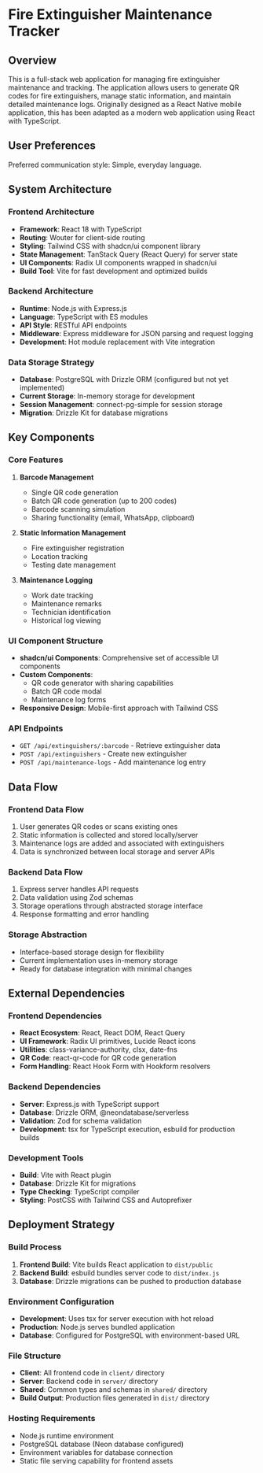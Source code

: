 # Fire Extinguisher Maintenance Tracker

## Overview

This is a full-stack web application for managing fire extinguisher maintenance and tracking. The application allows users to generate QR codes for fire extinguishers, manage static information, and maintain detailed maintenance logs. Originally designed as a React Native mobile application, this has been adapted as a modern web application using React with TypeScript.

## User Preferences

Preferred communication style: Simple, everyday language.

## System Architecture

### Frontend Architecture
- **Framework**: React 18 with TypeScript
- **Routing**: Wouter for client-side routing
- **Styling**: Tailwind CSS with shadcn/ui component library
- **State Management**: TanStack Query (React Query) for server state
- **UI Components**: Radix UI components wrapped in shadcn/ui
- **Build Tool**: Vite for fast development and optimized builds

### Backend Architecture
- **Runtime**: Node.js with Express.js
- **Language**: TypeScript with ES modules
- **API Style**: RESTful API endpoints
- **Middleware**: Express middleware for JSON parsing and request logging
- **Development**: Hot module replacement with Vite integration

### Data Storage Strategy
- **Database**: PostgreSQL with Drizzle ORM (configured but not yet implemented)
- **Current Storage**: In-memory storage for development
- **Session Management**: connect-pg-simple for session storage
- **Migration**: Drizzle Kit for database migrations

## Key Components

### Core Features
1. **Barcode Management**
   - Single QR code generation
   - Batch QR code generation (up to 200 codes)
   - Barcode scanning simulation
   - Sharing functionality (email, WhatsApp, clipboard)

2. **Static Information Management**
   - Fire extinguisher registration
   - Location tracking
   - Testing date management

3. **Maintenance Logging**
   - Work date tracking
   - Maintenance remarks
   - Technician identification
   - Historical log viewing

### UI Component Structure
- **shadcn/ui Components**: Comprehensive set of accessible UI components
- **Custom Components**: 
  - QR code generator with sharing capabilities
  - Batch QR code modal
  - Maintenance log forms
- **Responsive Design**: Mobile-first approach with Tailwind CSS

### API Endpoints
- `GET /api/extinguishers/:barcode` - Retrieve extinguisher data
- `POST /api/extinguishers` - Create new extinguisher
- `POST /api/maintenance-logs` - Add maintenance log entry

## Data Flow

### Frontend Data Flow
1. User generates QR codes or scans existing ones
2. Static information is collected and stored locally/server
3. Maintenance logs are added and associated with extinguishers
4. Data is synchronized between local storage and server APIs

### Backend Data Flow
1. Express server handles API requests
2. Data validation using Zod schemas
3. Storage operations through abstracted storage interface
4. Response formatting and error handling

### Storage Abstraction
- Interface-based storage design for flexibility
- Current implementation uses in-memory storage
- Ready for database integration with minimal changes

## External Dependencies

### Frontend Dependencies
- **React Ecosystem**: React, React DOM, React Query
- **UI Framework**: Radix UI primitives, Lucide React icons
- **Utilities**: class-variance-authority, clsx, date-fns
- **QR Code**: react-qr-code for QR code generation
- **Form Handling**: React Hook Form with Hookform resolvers

### Backend Dependencies
- **Server**: Express.js with TypeScript support
- **Database**: Drizzle ORM, @neondatabase/serverless
- **Validation**: Zod for schema validation
- **Development**: tsx for TypeScript execution, esbuild for production builds

### Development Tools
- **Build**: Vite with React plugin
- **Database**: Drizzle Kit for migrations
- **Type Checking**: TypeScript compiler
- **Styling**: PostCSS with Tailwind CSS and Autoprefixer

## Deployment Strategy

### Build Process
1. **Frontend Build**: Vite builds React application to `dist/public`
2. **Backend Build**: esbuild bundles server code to `dist/index.js`
3. **Database**: Drizzle migrations can be pushed to production database

### Environment Configuration
- **Development**: Uses tsx for server execution with hot reload
- **Production**: Node.js serves bundled application
- **Database**: Configured for PostgreSQL with environment-based URL

### File Structure
- **Client**: All frontend code in `client/` directory
- **Server**: Backend code in `server/` directory  
- **Shared**: Common types and schemas in `shared/` directory
- **Build Output**: Production files generated in `dist/` directory

### Hosting Requirements
- Node.js runtime environment
- PostgreSQL database (Neon database configured)
- Environment variables for database connection
- Static file serving capability for frontend assets